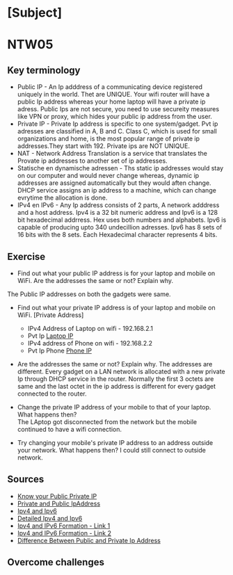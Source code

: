 # [Subject]
# NTW05

## Key terminology

* Public IP - An Ip adddress of a communicating device registered uniquely in the world. Thet are UNIQUE. Your wifi router will have a public Ip address whereas your home laptop will have a private ip adress. Public Ips are not secure, you need to use secureity measures like VPN or proxy, which hides your public ip address from the user.
* Private IP - Private Ip address is specific to one system/gadget. Pvt ip adresses are classified in A, B and C. Class C, which is used for small organizations and home, is the most popular range of private ip addresses.They start with 192. Private ips are NOT UNIQUE.
* NAT - Network Address Translation is a service that translates the Provate ip addresses to another set of ip addresses.
* Statische en dynamische adressen - Ths static ip addresses would stay on our computer and would never change whereas, dynamic ip addresses are assigned automatically but they would aften change. DHCP service assigns an ip address to a machine, which can change evrytime the allocation is done.
* IPv4 en IPv6 - Any Ip address consists of 2 parts, A network adddress and a host address. Ipv4 is a 32 bit numeric address and Ipv6 is a 128 bit hexadecimal addrress. Hex uses both numbers and alphabets. Ipv6 is capable of producing upto 340 undecillion adresses. Ipv6 has 8 sets of 16 bits with the 8 sets.
Each Hexadecimal character represents 4 bits.



## Exercise

* Find out what your public IP address is for your laptop and mobile on WiFi.
Are the addresses the same or not? Explain why.

The Public IP addresses on both the gadgets were same.

* Find out what your private IP address is of your laptop and mobile on WiFi.
 [Private Address]
     * IPv4 Address of Laptop on wifi - 192.168.2.1 
    * Pvt Ip [Laptop IP](\00_includes\Week2\Networking\NTW05\NTW05-Pvt-IP-Laptop.png)
    * IPv4 address of Phone on wifi - 192.168.2.2
    * Pvt Ip Phone [Phone IP](\00_includes\Week2\Networking\\NTW05\NTW05-Pvt-IP-Phone.png)
* Are the addresses the same or not? Explain why.
The addresses are different.
Every gadget on a LAN network is allocated with a new private Ip through DHCP service in the router. Normally the first 3 octets are same and the last octet in the ip address is different for every gadget connected to the router.

* Change the private IP address of your mobile to that of your laptop. What happens then?  
The LAptop got disconnected from the network but the mobile continued to have a wifi connection.

* Try changing your mobile's private IP address to an address outside your network. What happens then?
I could still connect to outside network.



## Sources
* [Know your Public Private IP](https://www.techbout.com/find-public-and-private-ip-address-44552/)
* [Private and Public IpAddress](https://www.youtube.com/watch?v=po8ZFG0Xc4Q)
* [Ipv4 and Ipv6](https://www.youtube.com/watch?v=ThdO9beHhpA)
* [Detailed Ipv4 and Ipv6](https://www.youtube.com/watch?v=ThdO9beHhpA)
* [Ipv4 and IPv6 Formation - Link 1](\00_includes\Week2\Networking\\NTW05\NTW05-Ipv4_DecToBinary)
* [Ipv4 and IPv6 Formation - Link 2](\00_includes\Week2\Networking\\NTW05\NTW05-Ipv4_DecToBinary_complete)
* [Difference Between Public and Private Ip Address](\00_includes\Week2\Networking\NTW05\NTW05-Diff_PublicAndPvtIP)
## Overcome challenges






